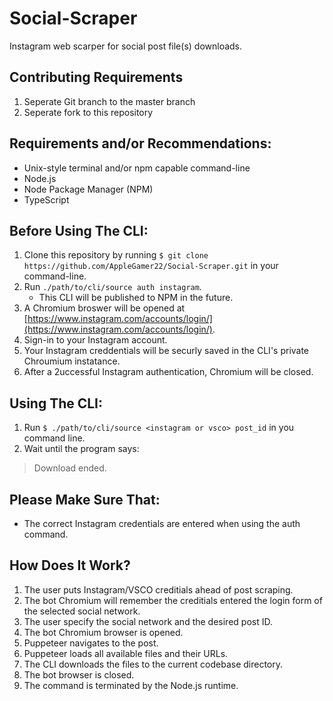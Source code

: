 # Social-Scraper
Instagram web scarper for social post file(s) downloads.
## Contributing Requirements
1. Seperate Git branch to the master branch
2. Seperate fork to this repository
## Requirements and/or Recommendations:
- Unix-style terminal and/or npm capable command-line
- Node.js
- Node Package Manager (NPM)
- TypeScript
## Before Using The CLI:
1. Clone this repository by running `$ git clone https://github.com/AppleGamer22/Social-Scraper.git` in your command-line.
2. Run `./path/to/cli/source auth instagram`.
   - This CLI will be published to NPM in the future.
3. A Chromium broswer will be opened at [https://www.instagram.com/accounts/login/](https://www.instagram.com/accounts/login/).
3. Sign-in to your Instagram account.
4. Your Instagram creddentials will be securly saved in the CLI's private Chroumium instatance.
5. After a 2uccessful Instagram authentication, Chromium will be closed.
## Using The CLI:
1. Run `$ ./path/to/cli/source <instagram or vsco> post_id` in you command line.
2. Wait until the program says:
> Download ended.
## Please Make Sure That:
- The correct Instagram credentials are entered when using the auth command.
## How Does It Work?
1. The user puts Instagram/VSCO creditials ahead of post scraping.
2. The bot Chromium will remember the creditials entered the login form of the selected social network.
3. The user specify the social network and the desired post ID.
4. The bot Chromium browser is opened.
5. Puppeteer navigates to the post.
6. Puppeteer loads all available files and their URLs.
7. The CLI downloads the files to the current codebase directory.
8. The bot browser is closed.
9. The command is terminated by the Node.js runtime.
